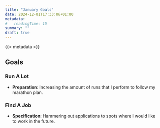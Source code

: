 ```yaml
---
title: "January Goals"
date: 2024-12-01T17:33:06+01:00
metadata:
#   readingTime: 15
summary: ""
draft: true
---
```


{{< metadata  >}}

<!-- ## Highlights
What stood out the most this month:
- Tried new things.
- Found joy in unexpected places.
- Questioned why anyone would want to eat pasta.

*** -->

## Goals
### Run A Lot
- **Preparation**: Increasing the amount of runs that I perform to follow my marathon plan.
<!-- - **Results**: Successfully created and launched a website. It’s a work in progress, but I’m proud of the results and excited to expand it further.
- **Grade**: A -->

### Find A Job
- **Specification**: Hammering out applications to spots where I would like to work in the future.

<!-- 
***

## Some Stories
### A New Appreciation for Cleanliness
I’ve discovered a newfound love for orderliness and cleanliness. Coming home to a tidy space or finishing mundane tasks makes me feel incredibly refreshed and accomplished.

***

## Wrap-Up
### Achievements
- Built and launched a personal website. Big win!
- Took on challenges and persevered.

### Lessons Learned
- I can tackle big projects and feel great about them.
- Certain habits can be off-putting.
- Breaking bad habits is a real struggle.
- Winning at something, like a basketball game, can be incredibly rewarding!

### Goals for Next Month
{{< bullet content="Find thoughtful gifts for family members." extra-info="The holiday season always brings the challenge of gift hunting. Time to tackle that list!" >}}
- Go ice-skating.
- Enjoy romantic winter activities. -->
